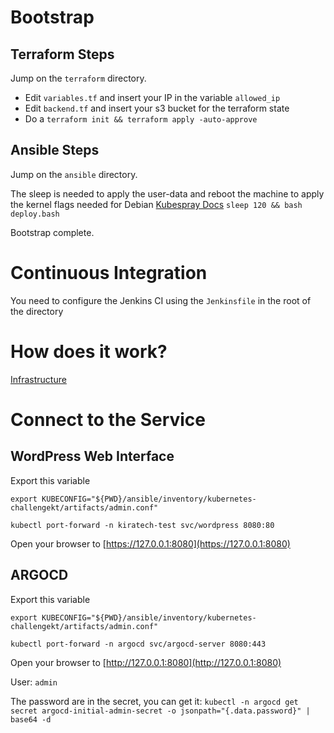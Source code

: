 # Bootstrap
## Terraform Steps
Jump on the `terraform` directory.

* Edit `variables.tf` and insert your IP in the variable `allowed_ip`
* Edit `backend.tf` and insert your s3 bucket for the terraform state
* Do a `terraform init && terraform apply -auto-approve` 

## Ansible Steps
Jump on the `ansible` directory.

The sleep is needed to apply the user-data and reboot the machine to apply the kernel flags needed for Debian [Kubespray Docs](https://kubespray.io/#/docs/debian)
`sleep 120 && bash deploy.bash`

Bootstrap complete.

# Continuous Integration
You need to configure the Jenkins CI using the `Jenkinsfile` in the root of the directory

# How does it work?
[Infrastructure](infra.jpg)

# Connect to the Service
## WordPress Web Interface
Export this variable

`export KUBECONFIG="${PWD}/ansible/inventory/kubernetes-challengekt/artifacts/admin.conf"`

`kubectl port-forward -n kiratech-test svc/wordpress 8080:80`

Open your browser to [https://127.0.0.1:8080](https://127.0.0.1:8080)

## ARGOCD
Export this variable

`export KUBECONFIG="${PWD}/ansible/inventory/kubernetes-challengekt/artifacts/admin.conf"`

`kubectl port-forward -n argocd svc/argocd-server 8080:443`

Open your browser to [http://127.0.0.1:8080](http://127.0.0.1:8080)

User: `admin`

The password are in the secret, you can get it: `kubectl -n argocd get secret argocd-initial-admin-secret -o jsonpath="{.data.password}" | base64 -d`